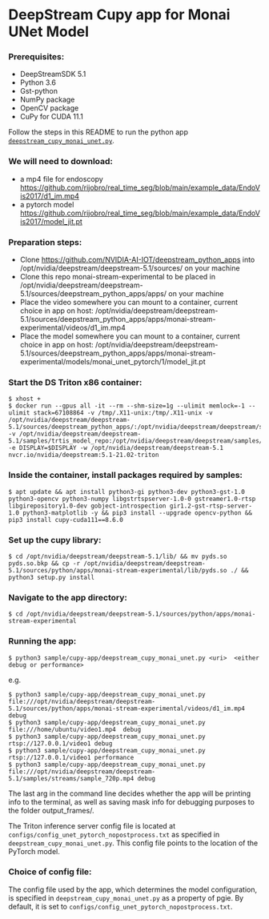 # DeepStream Cupy app for Monai UNet Model 

### Prerequisites:
- DeepStreamSDK 5.1
- Python 3.6
- Gst-python
- NumPy package
- OpenCV package
- CuPy for CUDA 11.1

Follow the steps in this README to run the python app [`deepstream_cupy_monai_unet.py`](deepstream_cupy_monai_unet.py).

### We will need to download:
- a mp4 file for endoscopy https://github.com/rijobro/real_time_seg/blob/main/example_data/EndoVis2017/d1_im.mp4
- a pytorch model https://github.com/rijobro/real_time_seg/blob/main/example_data/EndoVis2017/model_jit.pt


### Preparation steps: 
- Clone https://github.com/NVIDIA-AI-IOT/deepstream_python_apps into /opt/nvidia/deepstream/deepstream-5.1/sources/ on your machine
- Clone this repo monai-stream-experimental to be placed in /opt/nvidia/deepstream/deepstream-5.1/sources/deepstream_python_apps/apps/ on your machine
- Place the video somewhere you can mount to a container, current choice in app on host: /opt/nvidia/deepstream/deepstream-5.1/sources/deepstream_python_apps/apps/monai-stream-experimental/videos/d1_im.mp4
- Place the model somewhere you can mount to a container, current choice in app on host: /opt/nvidia/deepstream/deepstream-5.1/sources/deepstream_python_apps/apps/monai-stream-experimental/models/monai_unet_pytorch/1/model_jit.pt

### Start the DS Triton x86 container:
    
    $ xhost +
    $ docker run --gpus all -it --rm --shm-size=1g --ulimit memlock=-1 --ulimit stack=67108864 -v /tmp/.X11-unix:/tmp/.X11-unix -v /opt/nvidia/deepstream/deepstream-5.1/sources/deepstream_python_apps/:/opt/nvidia/deepstream/deepstream/sources/python -v /opt/nvidia/deepstream/deepstream-5.1/samples/trtis_model_repo:/opt/nvidia/deepstream/deepstream/samples/trtis_model_repo -e DISPLAY=$DISPLAY -w /opt/nvidia/deepstream/deepstream-5.1  nvcr.io/nvidia/deepstream:5.1-21.02-triton


### Inside the container, install packages required by samples:
  
    $ apt update && apt install python3-gi python3-dev python3-gst-1.0 python3-opencv python3-numpy libgstrtspserver-1.0-0 gstreamer1.0-rtsp libgirepository1.0-dev gobject-introspection gir1.2-gst-rtsp-server-1.0 python3-matplotlib -y && pip3 install --upgrade opencv-python && pip3 install cupy-cuda111==8.6.0

### Set up the cupy library:
    $ cd /opt/nvidia/deepstream/deepstream-5.1/lib/ && mv pyds.so pyds.so.bkp && cp -r /opt/nvidia/deepstream/deepstream-5.1/sources/python/apps/monai-stream-experimental/lib/pyds.so ./ && python3 setup.py install

### Navigate to the app directory:
    $ cd /opt/nvidia/deepstream/deepstream-5.1/sources/python/apps/monai-stream-experimental


### Running the app:
    $ python3 sample/cupy-app/deepstream_cupy_monai_unet.py <uri>  <either debug or performance>
e.g.

    $ python3 sample/cupy-app/deepstream_cupy_monai_unet.py file:///opt/nvidia/deepstream/deepstream-5.1/sources/python/apps/monai-stream-experimental/videos/d1_im.mp4 debug
    $ python3 sample/cupy-app/deepstream_cupy_monai_unet.py file:///home/ubuntu/video1.mp4  debug
    $ python3 sample/cupy-app/deepstream_cupy_monai_unet.py rtsp://127.0.0.1/video1 debug
    $ python3 sample/cupy-app/deepstream_cupy_monai_unet.py rtsp://127.0.0.1/video1 performance
    $ python3 sample/cupy-app/deepstream_cupy_monai_unet.py file:///opt/nvidia/deepstream/deepstream-5.1/samples/streams/sample_720p.mp4 debug

The last arg in the command line decides whether the app will be printing info to the terminal, as well as saving mask info for debugging purposes to the folder output_frames/.

The Triton inference server config file is located at `configs/config_unet_pytorch_nopostprocess.txt` as specified in `deepstream_cupy_monai_unet.py`. This config file points to the location of the PyTorch model.


### Choice of config file:
The config file used by the app, which determines the model configuration, is specified in `deepstream_cupy_monai_unet.py` as a property of pgie. By default, it is set to `configs/config_unet_pytorch_nopostprocess.txt`.
